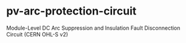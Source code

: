 # pv-arc-protection-circuit
Module-Level DC Arc Suppression and Insulation Fault Disconnection Circuit (CERN OHL-S v2)
